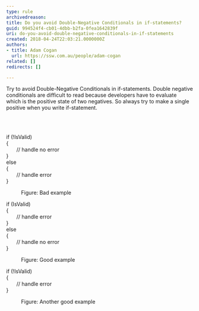 ```yaml
---
type: rule
archivedreason: 
title: Do you avoid Double-Negative Conditionals in if-statements?
guid: 994524f4-cb01-4dbb-b2fa-0fea1642839f
uri: do-you-avoid-double-negative-conditionals-in-if-statements
created: 2018-04-24T22:03:21.0000000Z
authors:
- title: Adam Cogan
  url: https://ssw.com.au/people/adam-cogan
related: []
redirects: []

---
```



<p class="ssw15-rteElement-P">Try to avoid Double-Negative Conditionals in if-statements. Double negative conditionals are difficult to read because developers have to evaluate which&#160;is the&#160;positive state of two negatives. So always try to make a single positive when you write if-statement. <br></p>
<br><excerpt class='endintro'></excerpt><br>
<p class="ssw15-rteElement-CodeArea">​if (!IsValid)<br>&#123;<br> &#160; &#160; &#160; &#160;// handle no error<br>&#125;<br>else<br>&#123;<br>&#160; &#160; &#160; &#160;// handle error<br>&#125;​<br></p><p></p><dd class="ssw15-rteElement-FigureBad">Figure&#58; Bad e​xample​<br></dd><p class="ssw15-rteElement-CodeArea">if (IsValid)<br>&#123;<br>&#160; &#160; &#160; &#160;// handle error<br>&#125;<br>else<br>&#123;<br>&#160; &#160; &#160; &#160;// handle no error<br>&#125;</p><p></p><dd class="ssw15-rteElement-FigureGood">Figure&#58; Good example​<br></dd><p class="ssw15-rteElement-CodeArea">if (!IsValid)<br>&#123;<br>&#160; &#160; &#160; &#160;// handle error<br>&#125;</p><dd class="ssw15-rteElement-FigureGood">​Figure&#58; Another good example<span style="font-size&#58;13px;">​</span></dd>


